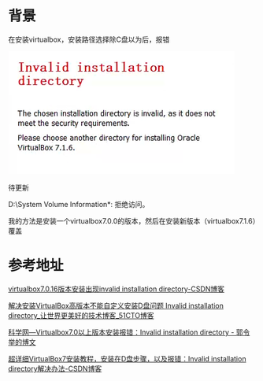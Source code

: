 # 背景

在安装virtualbox，安装路径选择除C盘以为后，报错

![image-20250309231225122](./images/Virtualbox安装目录无效问题/image-20250309231225122.png)







待更新



D:\System Volume Information\*: 拒绝访问。



我的方法是安装一个virtualbox7.0.0的版本，然后在安装新版本（virtualbox7.1.6）覆盖







# 参考地址

[virtualbox7.0.16版本安装出现invalid installation directory-CSDN博客](https://blog.csdn.net/weixin_44628096/article/details/138014759)

[解决安装VirtualBox高版本不能自定义安装D盘问题 Invalid installation directory_让世界更美好的技术博客_51CTO博客](https://blog.51cto.com/u_15912723/11329806)

[科学网—Virtualbox7.0以上版本安装报错：Invalid installation directory - 郭令举的博文](https://blog.sciencenet.cn/blog-478347-1455267.html)

[超详细VirtualBox7安装教程，安装在D盘步骤，以及报错：Invalid installation directory解决办法-CSDN博客](https://blog.csdn.net/qiujicai/article/details/139854495)